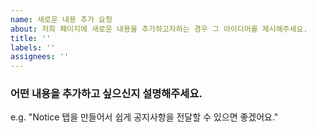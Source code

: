 ```yaml
---
name: 새로운 내용 추가 요청
about: 저희 페이지에 새로운 내용을 추가하고자하는 경우 그 아이디어를 제시해주세요.
title: ''
labels: ''
assignees: ''
---
```


### **어떤 내용을 추가하고 싶으신지 설명해주세요.**

e.g. "Notice 탭을 만들어서 쉽게 공지사항을 전달할 수 있으면 좋겠어요."